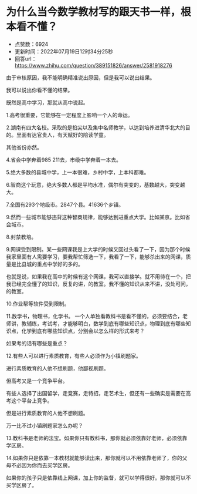 # 为什么当今数学教材写的跟天书一样，根本看不懂？
- 点赞数：6924
- 更新时间：2022年07月19日12时34分25秒
- 回答url：https://www.zhihu.com/question/389151826/answer/2581918276
<body>
 <p data-pid="nt5B5m9g">由于审核原因，我不能明确精准说出原因，但是我可以说出结果。</p>
 <p data-pid="WKyt20XN">我可以说出你看不懂的结果。</p>
 <p data-pid="J1-_qPAo">既然是高中学习，那就从高中说起。</p>
 <p data-pid="Mk7csJWr">1.高考很重要，它能够在一定程度上影响一个人的命运。</p>
 <p data-pid="xLuXC7zP">2.湖南有四大名校。采取的是掐尖以及集中名师教学，以达到培养进清华北大的目的。里面有达官贵人，有天赋好的陪读学童。</p>
 <p data-pid="-GZgxFlb">其他省份亦然。</p>
 <p data-pid="If49Oomu">4.省会中学奔着985 211去，市级中学奔着一本去。</p>
 <p data-pid="7TknAGNs">5.绝大多数的县城中学，上一本很难，乡村中学，上本科都难。</p>
 <p data-pid="n6w_nP8b">6.智商这个玩意，绝大多数人都是平均水准，偶尔有突变的，基数越大，突变越大。</p>
 <p data-pid="ZGT4o8kr">7.全国有293个地级市。2847个县。41636个乡镇。</p>
 <p data-pid="z6ALjvAV">9.然而一些城市能够违背这种智商规律，能够达到进重点大学。比如某京。比如省会城市。</p>
 <p data-pid="jj20di3U">8.封禁教培。</p>
 <p data-pid="FdXEFzOz">9.网课受到限制。某一些网课我是上大学的时候又回过头看了一下，因为那个时候我家里面有人需要学习，要我帮忙筛选一下，我看了一下，能够杀出来的网课，质量是比县城的重点中学好的多的。</p>
 <p data-pid="-bprnfrW">也就是说，如果我在高中的时候有这个网课，我可以直接学。就不用待在一个，把我已经完全懂了的知识，反复的讲，的教室。我不懂的知识从来不讲，没处可问，的教室。</p>
 <p data-pid="plvMOiLz">10.作业帮等软件受到限制。</p>
 <p data-pid="9ikarbGU">11.数学书，物理书，化学书。 一个人单独看教科书是看不懂的，必须要结合，老师讲，教辅练，考试考，才能够明白，数学到底有哪些知识点，物理到底有哪些知识点，化学到底有哪些知识点，分别会以怎么样的形式来考？</p>
 <p data-pid="2Ywqdkj2">如果考的话有哪些是重点？</p>
 <p data-pid="j3EaYUHl">12.有些人可以进行素质教育，有些人必须作为小镇刷题家。</p>
 <p data-pid="IvbktluI">进行素质教育的人他不想刷题，他鄙视刷题。</p>
 <p data-pid="lVwYPZXL">但高考又是一个竞争平台。</p>
 <p data-pid="QdKXpeCs">有些人选择了出国留学，走竞赛，走特招，走艺术生，但还有一些确实是需要在高考这个平台上竞争。</p>
 <p data-pid="1HunT2JE">但是进行素质教育的人他不想刷题。</p>
 <p data-pid="OTIkxRJL">万一比不过小镇刷题家怎么办呢？</p>
 <p data-pid="QbCODeGu">13.教科书是老师的法宝。如果你只有教科书，那你就必须依靠好老师，必须依靠学区房。</p>
 <p data-pid="3NXgJycy">14.如果你只是依靠一本教材就能够读出来，那你就可以不用依靠老师了，你的父母不必因为你而去买学区房。</p>
 <p data-pid="PGIzUtzQ">如果你的孩子只是依靠线上网课，加上你的监督，就可以学得很好。那你就可以不买学区房了。</p>
</body>